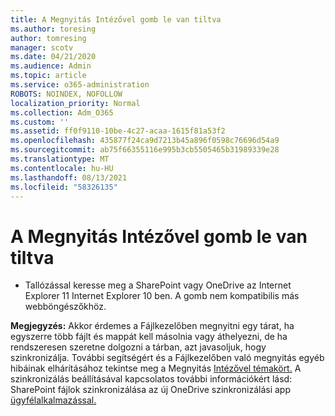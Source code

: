 ```yaml
---
title: A Megnyitás Intézővel gomb le van tiltva
ms.author: toresing
author: tomresing
manager: scotv
ms.date: 04/21/2020
ms.audience: Admin
ms.topic: article
ms.service: o365-administration
ROBOTS: NOINDEX, NOFOLLOW
localization_priority: Normal
ms.collection: Adm_O365
ms.custom: ''
ms.assetid: ff0f9110-10be-4c27-acaa-1615f81a53f2
ms.openlocfilehash: 435877f24ca9d7213b45a896f0598c76696d54a9
ms.sourcegitcommit: ab75f66355116e995b3cb5505465b31989339e28
ms.translationtype: MT
ms.contentlocale: hu-HU
ms.lasthandoff: 08/13/2021
ms.locfileid: "58326135"
---
```

# <a name="the-open-with-explorer-button-is-disabled"></a>A Megnyitás Intézővel gomb le van tiltva

- Tallózással keresse meg a SharePoint vagy OneDrive az Internet Explorer 11 Internet Explorer 10 ben. A gomb nem kompatibilis más webböngészőkhöz.
    
**Megjegyzés:** Akkor érdemes a Fájlkezelőben megnyitni egy tárat, ha egyszerre több fájlt és mappát kell másolnia vagy áthelyezni, de ha rendszeresen szeretne dolgozni a tárban, azt javasoljuk, hogy szinkronizálja. További segítségért és a Fájlkezelőben való megnyitás egyéb hibáinak elhárításához tekintse meg a Megnyitás [Intézővel témakört.](https://go.microsoft.com/fwlink/?linkid=871665) A szinkronizálás beállításával kapcsolatos további információkért lásd: SharePoint fájlok szinkronizálása az új OneDrive szinkronizálási app [ügyfélalkalmazással.](https://go.microsoft.com/fwlink/?linkid=871666) 
  

